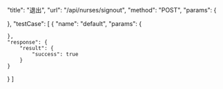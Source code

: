 "title": "退出",
"url": "/api/nurses/signout",
"method": "POST",
"params": {

},
"testCase": [
  {
    "name": "default",
    "params": {

    },
    "response": {
        "result": {
            "success": true
        }
    }
  }
]